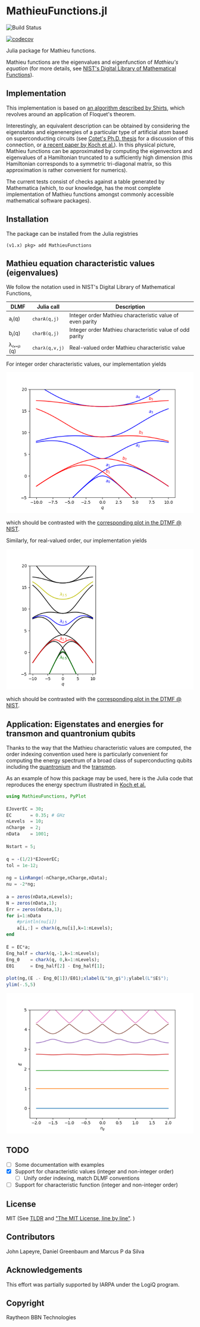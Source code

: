 # MathieuFunctions.jl

![Build Status](https://github.com/BBN-Q/MathieuFunctions.jl/workflows/CI/badge.svg)
<!---
[![Build status](https://ci.appveyor.com/api/projects/status/35924u90n3qp7isn/branch/master?svg=true)](https://ci.appveyor.com/project/matthewware/mathieufunctions-jl/branch/master)
--->
[![codecov](https://codecov.io/gh/BBN-Q/MathieuFunctions.jl/branch/master/graph/badge.svg?token=aZYdfU8ygn)](https://codecov.io/gh/BBN-Q/MathieuFunctions.jl)
<!---
[![Coverage Status](https://coveralls.io/repos/github/BBN-Q/MathieuFunctions.jl/badge.svg?branch=master)](https://coveralls.io/github/BBN-Q/MathieuFunctions.jl?branch=master)
--->

Julia package for Mathieu functions.

Mathieu functions are the eigenvalues and eigenfunction of *Mathieu's
equation* (for more details, see [NIST's Digital Library of
Mathematical Functions](http://dlmf.nist.gov/28)).

## Implementation

This implementation is based on 
[an algorithm described by Shirts](http://dl.acm.org/citation.cfm?id=155796), which
revolves around an application of Floquet's theorem. 

Interestingly, an
equivalent description can be obtained by considering the eigenstates
and eigenenergies of a particular type of artificial atom based on
superconducting circuits 
(see [Cotet's Ph.D. thesis](http://www.phys.ens.fr/~cottet/ACottetThesis.pdf) 
for a discussion of this connection, or 
[a recent paper by Koch et al.](https://arxiv.org/abs/cond-mat/0703002)). 
In this physical picture, Mathieu
functions can be approximated by computing the eigenvectors and
eigenvalues of a Hamiltonian truncated to a sufficiently high
dimension (this Hamiltonian corresponds to a symmetric tri-diagonal
matrix, so this approximation is rather convenient for numerics).

The current tests consist of checks against a table generated by
Mathematica (which, to our knowledge, has the most complete
implementation of Mathieu functions amongst commonly accessible
mathematical software packages).

## Installation
The package can be installed from the Julia registries
```
(v1.x) pkg> add MathieuFunctions
```

## Mathieu equation characteristic values (eigenvalues)

We follow the notation used in NIST's Digital Library of Mathematical Functions, 

| DLMF | Julia call | Description | 
|------|------------|-------------|
| aⱼ(q)  | `charA(q,j)` | Integer order Mathieu characteristic value of even parity | 
| bⱼ(q)  | `charB(q,j)` | Integer order Mathieu characteristic value of odd parity |
| λ₍ᵥ₊ⱼ₎(q) | `charλ(q,v,j)`  | Real-valued order Mathieu characteristic value |

For integer order characteristic values, our implementation yields

![](doc/reproduction-of-dlmf-28.2.1.png?raw=true "Integer order Mathieu characteristic function")

which should be contrasted with the [corresponding plot in the DTMF @ NIST](http://dlmf.nist.gov/28.2.F1.mag).

Similarly, for real-valued order, our implementation yields

![](doc/reproduction-of-dlmf-28.13.1.png?raw=true "Real-valued order Mathieu characteristic function")

which should be contrasted with the [corresponding plot in the DTMF @ NIST](http://dlmf.nist.gov/28.13.F1.mag).

## Application: Eigenstates and energies for transmon and quantronium qubits

Thanks to the way that the Mathieu characteristic values are computed, the
order indexing convention used here is particularly convenient for computing
the energy spectrum of a broad class of superconducting qubits including the 
[quantronium](http://www.phys.ens.fr/~cottet/ACottetThesis.pdf) and the 
[transmon](https://arxiv.org/abs/cond-mat/0703002).

As an example of how this package may be used, here is the Julia code
that reproduces the energy spectrum illustrated in [Koch et al.](https://arxiv.org/abs/cond-mat/0703002)

```julia
using MathieuFunctions, PyPlot

EJoverEC = 30;
EC       = 0.35; # GHz
nLevels  = 10;
nCharge  = 2; 
nData    = 1001;

Nstart = 5;

q = -(1/2)*EJoverEC;
tol = 1e-12;

ng = LinRange(-nCharge,nCharge,nData);
nu = -2*ng;

a = zeros(nData,nLevels);
N = zeros(nData,1);
Err = zeros(nData,1);
for i=1:nData
    #println(nu[i])
    a[i,:] = charλ(q,nu[i],k=1:nLevels);
end

E = EC*a;
Eng_half = charλ(q,-1,k=1:nLevels);
Eng_0    = charλ(q, 0,k=1:nLevels);
E01      = Eng_half[2] - Eng_half[1];

plot(ng,(E .- Eng_0[1])/E01);xlabel(L"$n_g$");ylabel(L"$E$");
ylim(-.5,5)
```

![](doc/transmon-levels.png?raw=true "Transmon energy levels")

## TODO

- [ ] Some documentation with examples
- [X] Support for characteristic values (integer and non-integer order)
  - [ ] Unify order indexing, match DLMF conventions
- [ ] Support for characteristic function (integer and non-integer order)

## License

MIT (See [TLDR](https://tldrlegal.com/license/mit-license) and ["The MIT License, line by line"](https://writing.kemitchell.com/2016/09/21/MIT-License-Line-by-Line.html). )

## Contributors

John Lapeyre, Daniel Greenbaum and Marcus P da Silva

## Acknowledgements

This effort was partially supported by IARPA under the LogiQ program.

## Copyright

Raytheon BBN Technologies
